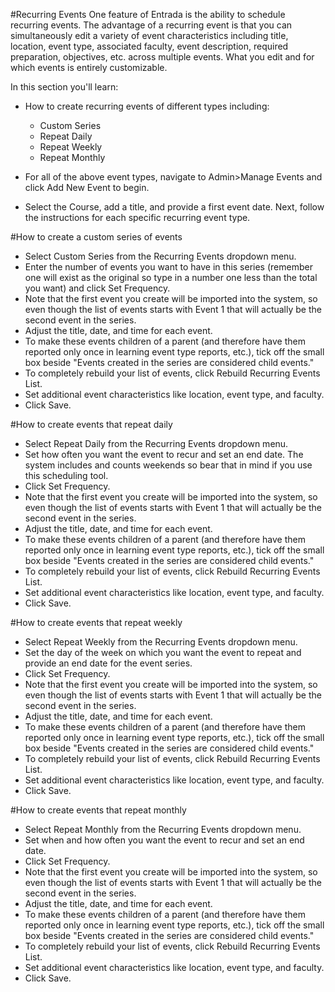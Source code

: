 #Recurring Events
One feature of Entrada is the ability to schedule recurring events. The advantage of a recurring event is that you can simultaneously edit a variety of event characteristics including title, location, event type, associated faculty, event description, required preparation, objectives, etc. across multiple events.  What you edit and for which events is entirely customizable.

In this section you'll learn:
* How to create recurring events of different types including:
  * Custom Series
  * Repeat Daily
  * Repeat Weekly
  * Repeat Monthly

* For all of the above event types, navigate to Admin>Manage Events and click Add New Event to begin.
* Select the Course, add a title, and provide a first event date.  Next, follow the instructions for each specific recurring event type.

#How to create a custom series of events
* Select Custom Series from the Recurring Events dropdown menu.
* Enter the number of events you want to have in this series (remember one will exist as the original so type in a number one less than the total you want) and click Set Frequency.
* Note that the first event you create will be imported into the system, so even though the list of events starts with Event 1 that will actually be the second event in the series.
* Adjust the title, date, and time for each event.
* To make these events children of a parent (and therefore have them reported only once in learning event type reports, etc.), tick off the small box beside "Events created in the series are considered child events."
* To completely rebuild your list of events, click Rebuild Recurring Events List.
* Set additional event characteristics like location, event type, and faculty.
* Click Save.

#How to create events that repeat daily
* Select Repeat Daily from the Recurring Events dropdown menu.
* Set how often you want the event to recur and set an end date.  The system includes and counts weekends so bear that in mind if you use this scheduling tool.
* Click Set Frequency.
* Note that the first event you create will be imported into the system, so even though the list of events starts with Event 1 that will actually be the second event in the series.
* Adjust the title, date, and time for each event.
* To make these events children of a parent (and therefore have them reported only once in learning event type reports, etc.), tick off the small box beside "Events created in the series are considered child events."
* To completely rebuild your list of events, click Rebuild Recurring Events List.
* Set additional event characteristics like location, event type, and faculty.
* Click Save.

#How to create events that repeat weekly
* Select Repeat Weekly from the Recurring Events dropdown menu.
* Set the day of the week on which you want the event to repeat and provide an end date for the event series.
* Click Set Frequency.
* Note that the first event you create will be imported into the system, so even though the list of events starts with Event 1 that will actually be the second event in the series.
* Adjust the title, date, and time for each event.
* To make these events children of a parent (and therefore have them reported only once in learning event type reports, etc.), tick off the small box beside "Events created in the series are considered child events."
* To completely rebuild your list of events, click Rebuild Recurring Events List.
* Set additional event characteristics like location, event type, and faculty.
* Click Save.

#How to create events that repeat monthly
* Select Repeat Monthly from the Recurring Events dropdown menu.
* Set when and how often you want the event to recur and set an end date.
* Click Set Frequency.
* Note that the first event you create will be imported into the system, so even though the list of events starts with Event 1 that will actually be the second event in the series.
* Adjust the title, date, and time for each event.
* To make these events children of a parent (and therefore have them reported only once in learning event type reports, etc.), tick off the small box beside "Events created in the series are considered child events."
* To completely rebuild your list of events, click Rebuild Recurring Events List.
* Set additional event characteristics like location, event type, and faculty.
* Click Save.
